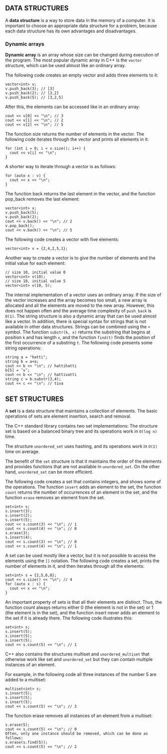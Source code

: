 ## DATA STRUCTURES

A __data structure__ is a way to store data in the memory of a computer. It is important to choose an appropriate data structure for a problem, because each data structure has its own advantages and disadvantages.

### Dynamic arrays
__Dynamic array__ is an array whose size can be changed during execution of the program. The most popular dynamic array in C++ is the `vector` structure, which can be used almost like an ordinary array.

The following code creates an empty vector and adds three elements to it:
```
vector<int> v;
v.push_back(3); // [3]
v.push_back(2); // [3,2]
v.push_back(5); // [3,2,5]
```
After this, the elements can be accessed like in an ordinary array:
```
cout << v[0] << "\n"; // 3
cout << v[1] << "\n"; // 2
cout << v[2] << "\n"; // 5
```
The function size returns the number of elements in the vector. The following code iterates through the vector and prints all elements in it:
```
for (int i = 0; i < v.size(); i++) {
  cout << v[i] << "\n";
}
```
A shorter way to iterate through a vector is as follows:
```
for (auto x : v) {
  cout << x << "\n";
}
```
The function back returns the last element in the vector, and the function pop_back removes the last element:
```
vector<int> v;
v.push_back(5);
v.push_back(2);
cout << v.back() << "\n"; // 2
v.pop_back();
cout << v.back() << "\n"; // 5
```
The following code creates a vector with five elements:
```
vector<int> v = {2,4,2,5,1};
```
Another way to create a vector is to give the number of elements and the initial value for each element:
```
// size 10, initial value 0
vector<int> v(10);
// size 10, initial value 5
vector<int> v(10, 5);
```

The internal implementation of a vector uses an ordinary array. If the size of the vector increases and the array becomes too small, a new array is allocated and all the elements are moved to the new array. However, this does not happen often and the average time complexity of `push_back` is `O(1)`.
The string structure is also a dynamic array that can be used almost like a vector. In addition, there is special syntax for strings that is not available in other data structures. Strings can be combined using the `+` symbol. The function `substr(k, x)` returns the substring that begins at position `k` and has length `x`, and the function `find(t)` finds the position of the first occurrence of a substring `t`.
The following code presents some string operations:
```
string a = "hatti";
string b = a+a;
cout << b << "\n"; // hattihatti
b[5] = ’v’;
cout << b << "\n"; // hattivatti
string c = b.substr(3,4);
cout << c << "\n"; // tiva
```


## SET STRUCTURES

A __set__ is a data structure that maintains a collection of elements. The basic
operations of sets are element insertion, search and removal.

The C++ standard library contains two set implementations: The structure set is based on a balanced binary tree and its operations work in `O(log n)` time.

The structure `unordered_set` uses hashing, and its operations work in `O(1)` time
on average.

The benefit of the `set` structure is that it maintains the order of the elements and
provides functions that are not available in `unordered_set`. On the other hand,
`unordered_set` can be more efficient.

The following code creates a set that contains integers, and shows some of the operations. The function `insert` adds an element to the set, the function `count` returns the number of occurrences of an element in the set, and the function `erase` removes an element from the set.

```
set<int> s;
s.insert(3);
s.insert(2);
s.insert(5);
cout << s.count(3) << "\n"; // 1
cout << s.count(4) << "\n"; // 0
s.erase(3);
s.insert(4);
cout << s.count(3) << "\n"; // 0
cout << s.count(4) << "\n"; // 1
```

A set can be used mostly like a vector, but it is not possible to access the elements using the `[]` notation. The following code creates a set, prints the number of elements in it, and then iterates through all the elements:
```
set<int> s = {2,5,6,8};
cout << s.size() << "\n"; // 4
for (auto x : s) {
  cout << x << "\n";
}
```

An important property of sets is that all their elements are distinct. Thus, the function count always returns either 0 (the element is not in the set) or 1 (the element is in the set), and the function insert never adds an element to the set if it is already there. The following code illustrates this:
```
set<int> s;
s.insert(5);
s.insert(5);
s.insert(5);
cout << s.count(5) << "\n"; // 1
```

C++ also contains the structures multiset and `unordered_multiset` that otherwise work like set and `unordered_set` but they can contain multiple instances of an element. 

For example, in the following code all three instances of the number 5 are added to a multiset:
```
multiset<int> s;
s.insert(5);
s.insert(5);
s.insert(5);
cout << s.count(5) << "\n"; // 3
```

The function erase removes all instances of an element from a multiset:
```
s.erase(5);
cout << s.count(5) << "\n"; // 0
Often, only one instance should be removed, which can be done as follows:
s.erase(s.find(5));
cout << s.count(5) << "\n"; // 2
```

